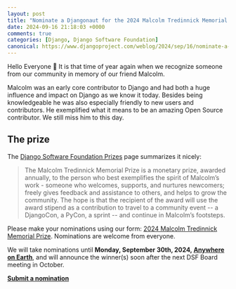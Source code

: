 ```yaml
---
layout: post
title: "Nominate a Djangonaut for the 2024 Malcolm Tredinnick Memorial Prize"
date: 2024-09-16 21:18:03 +0000
comments: true
categories: [Django, Django Software Foundation]
canonical: https://www.djangoproject.com/weblog/2024/sep/16/nominate-a-djangonaut-for-2024-malcolm-prize/
---
```


Hello Everyone 👋 It is that time of year again when we recognize someone from our community in memory of our friend Malcolm.

<!-- more -->

Malcolm was an early core contributor to Django and had both a huge influence and impact on Django as we know it today. Besides being knowledgeable he was also especially friendly to new users and contributors. He exemplified what it means to be an amazing Open Source contributor. We still miss him to this day.

## The prize

The [Django Software Foundation Prizes](https://www.djangoproject.com/foundation/prizes/) page summarizes it nicely:

> The Malcolm Tredinnick Memorial Prize is a monetary prize, awarded annually, to the person who best exemplifies the spirit of Malcolm’s work - someone who welcomes, supports, and nurtures newcomers; freely gives feedback and assistance to others, and helps to grow the community. The hope is that the recipient of the award will use the award stipend as a contribution to travel to a community event -- a DjangoCon, a PyCon, a sprint -- and continue in Malcolm’s footsteps.

Please make your nominations using our form: [2024 Malcolm Tredinnick Memorial Prize](https://forms.gle/omLMemzRaDREreCAA). Nominations are welcome from everyone.

We will take nominations until **Monday, September 30th, 2024, [Anywhere on Earth](https://www.timeanddate.com/time/zones/aoe)**, and will announce the winner(s) soon after the next DSF Board meeting in October.

[**Submit a nomination**](https://forms.gle/omLMemzRaDREreCAA)
